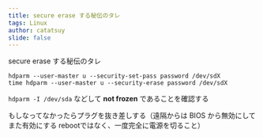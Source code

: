 ```yaml
---
title: secure erase する秘伝のタレ
tags: Linux
author: catatsuy
slide: false
---
```

secure erase する秘伝のタレ

    hdparm --user-master u --security-set-pass password /dev/sdX
    time hdparm --user-master u --security-erase password /dev/sdX

`hdparm -I /dev/sda` などして __not frozen__ であることを確認する

もしなってなかったらプラグを抜き差しする（遠隔からは BIOS から無効にしてまた有効にする rebootではなく、一度完全に電源を切ること）

